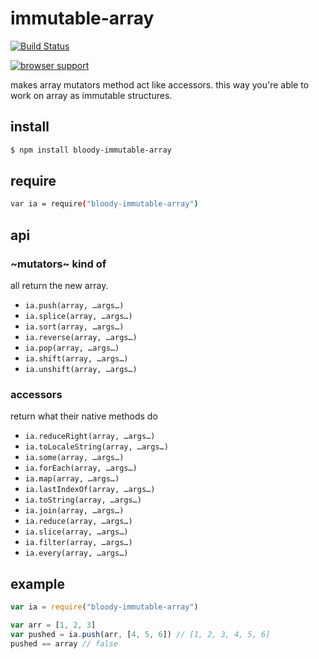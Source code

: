 # immutable-array

[![Build Status](https://travis-ci.org/bloodyowl/immutable-array.svg)](https://travis-ci.org/bloodyowl/immutable-array)

[![browser support](https://ci.testling.com/bloodyowl/immutable-array.png)
](https://ci.testling.com/bloodyowl/immutable-array)

makes array mutators method act like accessors.
this way you're able to work on array as immutable
structures.

## install

```sh
$ npm install bloody-immutable-array
```

## require

```sh
var ia = require("bloody-immutable-array")
```

## api

### ~mutators~ kind of

all return the new array.

- `ia.push(array, …args…)`
- `ia.splice(array, …args…)`
- `ia.sort(array, …args…)`
- `ia.reverse(array, …args…)`
- `ia.pop(array, …args…)`
- `ia.shift(array, …args…)`
- `ia.unshift(array, …args…)`

### accessors

return what their native methods do

- `ia.reduceRight(array, …args…)`
- `ia.toLocaleString(array, …args…)`
- `ia.some(array, …args…)`
- `ia.forEach(array, …args…)`
- `ia.map(array, …args…)`
- `ia.lastIndexOf(array, …args…)`
- `ia.toString(array, …args…)`
- `ia.join(array, …args…)`
- `ia.reduce(array, …args…)`
- `ia.slice(array, …args…)`
- `ia.filter(array, …args…)`
- `ia.every(array, …args…)`

## example

```javascript
var ia = require("bloody-immutable-array")

var arr = [1, 2, 3]
var pushed = ia.push(arr, [4, 5, 6]) // [1, 2, 3, 4, 5, 6]
pushed == array // false
```
